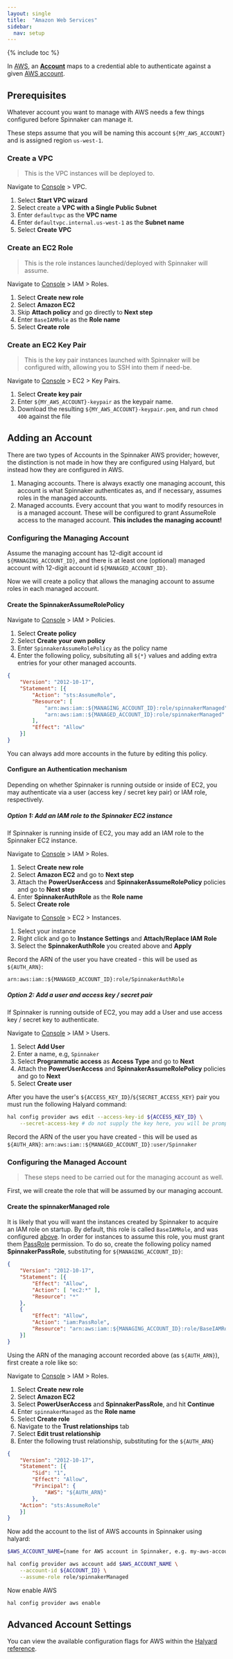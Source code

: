 ```yaml
---
layout: single
title:  "Amazon Web Services"
sidebar:
  nav: setup
---
```


{% include toc %}

In [AWS](https://aws.amazon.com/), an [__Account__](/concepts/providers/#accounts)
maps to a credential able to authenticate against a given [AWS
account](https://aws.amazon.com/account/).

## Prerequisites

Whatever account you want to manage with AWS needs a few things configured
before Spinnaker can manage it.

These steps assume that you will be naming this account `${MY_AWS_ACCOUNT}`
and is assigned region `us-west-1`.

### Create a VPC

> This is the VPC instances will be deployed to.

Navigate to [Console](https://console.aws.amazon.com/) > VPC.

1. Select __Start VPC wizard__
2. Select create a __VPC with a Single Public Subnet__
3. Enter `defaultvpc` as the __VPC name__
4. Enter `defaultvpc.internal.us-west-1` as the __Subnet name__
5. Select __Create VPC__

### Create an EC2 Role

> This is the role instances launched/deployed with Spinnaker will assume.

Navigate to [Console](https://console.aws.amazon.com/) > IAM > Roles.

1. Select __Create new role__
2. Select __Amazon EC2__
3. Skip __Attach policy__ and go directly to __Next step__
4. Enter `BaseIAMRole` as the __Role name__
5. Select __Create role__

### Create an EC2 Key Pair

> This is the key pair instances launched with Spinnaker will be configured
> with, allowing you to SSH into them if need-be.

Navigate to [Console](https://console.aws.amazon.com/) > EC2 > Key Pairs.

1. Select __Create key pair__
2. Enter `${MY_AWS_ACCOUNT}-keypair` as the keypair name.
3. Download the resulting `${MY_AWS_ACCOUNT}-keypair.pem`, and run `chmod 400`
   against the file

## Adding an Account

There are two types of Accounts in the Spinnaker AWS provider; however, the
distinction is not made in how they are configured using Halyard, but instead
how they are configured in AWS.

1. Managing accounts. There is always exactly one managing account, this
   account is what Spinnaker authenticates as, and if necessary, assumes roles
   in the managed accounts.
2. Managed accounts. Every account that you want to modify resources in is a
   managed account. These will be configured to grant AssumeRole access to the
   managed account. __This includes the managing account!__

### Configuring the Managing Account

Assume the managing account has 12-digit account id `${MANAGING_ACCOUNT_ID}`,
and there is at least one (optional) managed account with 12-digit account id
`${MANAGED_ACCOUNT_ID}`.

Now we will create a policy that allows the managing account to assume roles in
each managed account.

#### Create the SpinnakerAssumeRolePolicy

Navigate to [Console](https://console.aws.amazon.com/) > IAM > Policies.

1. Select __Create policy__
2. Select __Create your own policy__
3. Enter `SpinnakerAssumeRolePolicy` as the policy name
4. Enter the following policy, subsituting all `${*}` values and adding extra
   entries for your other managed accounts.

```json
{
    "Version": "2012-10-17",
    "Statement": [{
        "Action": "sts:AssumeRole",
        "Resource": [
            "arn:aws:iam::${MANAGING_ACCOUNT_ID}:role/spinnakerManaged",
            "arn:aws:iam::${MANAGED_ACCOUNT_ID}:role/spinnakerManaged"
        ],
        "Effect": "Allow"
    }]
}
```

You can always add more accounts in the future by editing this policy.

#### Configure an Authentication mechanism

Depending on whether Spinnaker is running outside or inside of EC2, you
may authenticate via a user (access key / secret key pair) or IAM role, respectively.

##### Option 1: Add an IAM role to the Spinnaker EC2 instance

If Spinnaker is running inside of EC2, you may add an IAM role to the Spinnaker
EC2 instance.

Navigate to [Console](https://console.aws.amazon.com/) > IAM > Roles.

1. Select __Create new role__
2. Select __Amazon EC2__ and go to __Next step__
3. Attach the __PowerUserAccess__ and __SpinnakerAssumeRolePolicy__ policies and go to __Next step__
4. Enter __SpinnakerAuthRole__ as the __Role name__
5. Select __Create role__

Navigate to [Console](https://console.aws.amazon.com/) > EC2 > Instances.

1. Select your instance
2. Right click and go to __Instance Settings__ and __Attach/Replace IAM Role__ 
3. Select the __SpinnakerAuthRole__ you created above and __Apply__

Record the ARN of the user you have created - this will be used as `${AUTH_ARN}`:

`arn:aws:iam::${MANAGED_ACCOUNT_ID}:role/SpinnakerAuthRole`  
  
##### Option 2: Add a user and access key / secret pair 

If Spinnaker is running outside of EC2, you may add a User and use access key / secret key
to authenticate.


Navigate to [Console](https://console.aws.amazon.com/) > IAM > Users.

1. Select __Add User__
2. Enter a name, e.g, `Spinnaker`
3. Select __Programmatic access__ as __Access Type__ and go to  __Next__
3. Attach the __PowerUserAccess__ and __SpinnakerAssumeRolePolicy__ policies and go to __Next__
5. Select __Create user__

After you have the user's `${ACCESS_KEY_ID}`/`${SECRET_ACCESS_KEY}` pair you must run the following Halyard
command:

```bash
hal config provider aws edit --access-key-id ${ACCESS_KEY_ID} \
    --secret-access-key # do not supply the key here, you will be prompted
```
Record the ARN of the user you have created - this will be used as `${AUTH_ARN}`:
`arn:aws:iam::${MANAGED_ACCOUNT_ID}:user/Spinnaker`

### Configuring the Managed Account

> These steps need to be carried out for the managing account as well.

First, we will create the role that will be assumed by our managing account.

#### Create the spinnakerManaged role

It is likely that you will want the instances created by Spinnaker to acquire
an IAM role on startup. By default, this role is called `BaseIAMRole`, and was
configured [above](#create-an-ec2-role). In order for instances to assume this
role, you must grant them
[PassRole](https://aws.amazon.com/blogs/security/granting-permission-to-launch-ec2-instances-with-iam-roles-passrole-permission/)
permission. To do so, create the following policy named __SpinnakerPassRole__, 
substituting for `${MANAGING_ACCOUNT_ID}`:

```json
{
    "Version": "2012-10-17",
    "Statement": [{
        "Effect": "Allow",
        "Action": [ "ec2:*" ],
        "Resource": "*"
    },
    {
        "Effect": "Allow",
        "Action": "iam:PassRole",
        "Resource": "arn:aws:iam::${MANAGING_ACCOUNT_ID}:role/BaseIAMRole"
    }]
}
```

Using the ARN of the managing account recorded above (as `${AUTH_ARN}`), first
create a role like so:

Navigate to [Console](https://console.aws.amazon.com/) > IAM > Roles.

1. Select __Create new role__
2. Select __Amazon EC2__
3. Select __PowerUserAccess__ and __SpinnakerPassRole__, and hit __Continue__
4. Enter `spinnakerManaged` as the __Role name__
5. Select __Create role__
6. Navigate to the __Trust relationships__ tab
7. Select __Edit trust relationship__
8. Enter the following trust relationship, substituting for the `${AUTH_ARN}`

```json
{
    "Version": "2012-10-17",
    "Statement": [{
        "Sid": "1",
        "Effect": "Allow",
        "Principal": {
            "AWS": "${AUTH_ARN}"
        },
    "Action": "sts:AssumeRole"
    }]
}
```

Now add the account to the list of AWS accounts in Spinnaker using halyard:

```bash
$AWS_ACCOUNT_NAME={name for AWS account in Spinnaker, e.g. my-aws-account}

hal config provider aws account add $AWS_ACCOUNT_NAME \
    --account-id ${ACCOUNT_ID} \
    --assume-role role/spinnakerManaged
```

Now enable AWS

```bash
hal config provider aws enable
```

## Advanced Account Settings

You can view the available configuration flags for AWS within the
[Halyard reference](/reference/halyard/commands#hal-config-provider-aws-account-add).
